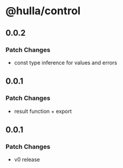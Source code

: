 # @hulla/control

## 0.0.2

### Patch Changes

- const type inference for values and errors

## 0.0.1

### Patch Changes

- result function + export

## 0.0.1

### Patch Changes

- v0 release
